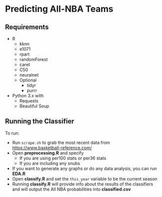 # Predicting All-NBA Teams
## Requirements
* R
    - kknn
    - e1071
    - rpart
    - randomForest
    - caret
    - C50
    - neuralnet
    - Optional
        + tidyr
        + purrr
* Python 3.x with
    - Requests
    - Beautiful Soup

## Running the Classifier
To run:
* Run `scrape.sh` to grab the most recent data from https://www.basketball-reference.com/
* Open **preprocessing.R** and specify
    * If you are using per100 stats or per36 stats
    * If you are including any snubs
* If you want to generate any graphs or do any data analysis, you can run **EDA.R**
* Open **classify.R** and set the `this_year` variable to be the current season
* Running **classify.R** will provide info about the results of the classifiers and will output the All NBA probabilities into **classified.csv**